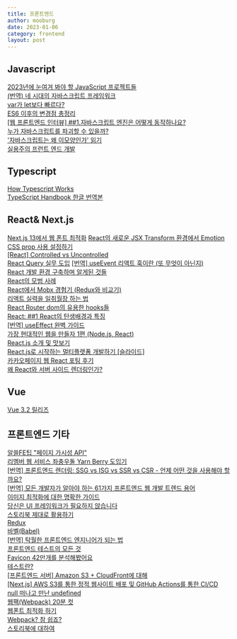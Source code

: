```yaml
---
title: 프론트엔드
author: mooburg
date: 2023-01-06
category: frontend
layout: post
---
```


## Javascript
[2023년에 눈여겨 봐야 할 JavaScript 프로젝트들](https://byteofdev.com/posts/javascript-projects-2022/)  
[(번역) 네 시대의 자바스크립트 프레임워크](https://junghan92.medium.com/%EB%B2%88%EC%97%AD-%EB%84%A4-%EC%8B%9C%EB%8C%80%EC%9D%98-%EC%9E%90%EB%B0%94%EC%8A%A4%ED%81%AC%EB%A6%BD%ED%8A%B8-%ED%94%84%EB%A0%88%EC%9E%84%EC%9B%8C%ED%81%AC-1f075bac9995)  
[var가 let보다 빠르다?](https://blinders.tistory.com/101)  
[ES6 이후의 변경점 총정리](https://teamdable.github.io/techblog/after-es6)  
[[웹 프론트엔드 인터뷰] ##1.자바스크립트 엔진은 어떻게 동작하나요?](https://devowen.com/398)  
[누가 자바스크립트를 파괴할 수 있을까?](https://pawsong.medium.com/%EB%88%84%EA%B0%80-%EC%9E%90%EB%B0%94%EC%8A%A4%ED%81%AC%EB%A6%BD%ED%8A%B8%EB%A5%BC-%ED%8C%8C%EA%B4%B4%ED%95%A0-%EC%88%98-%EC%9E%88%EC%9D%84%EA%B9%8C-bf22cab6d155)  
['자바스크립트는 왜 이모양인가' 읽기](https://rinae.dev/posts/how-javascript-works-summary)  
[실용주의 프런트 엔드 개발](https://peter-cho.gitbook.io/book/)

## Typescript
[How Typescript Works](https://velog.io/@bathingape/How-Typescript-Works)  
[TypeScript Handbook 한글 번역본](https://vriz.notion.site/TypeScript-Handbook-45b1bc86f2ed4886b393a5586fcf2a31)  

## React& Next.js  
[Next.js 13에서 웹 폰트 최적화](https://dev-boku.tistory.com/entry/Nextjs-13%EC%97%90%EC%84%9C-%EC%9B%B9-%ED%8F%B0%ED%8A%B8-%EC%B5%9C%EC%A0%81%ED%99%94)
[React의 새로운 JSX Transform 환경에서 Emotion CSS prop 사용 설정하기](https://junglast.com/blog/react-new-jsx-transform-emotion)  
[[React] Controlled vs Uncontrolled](https://mygumi.tistory.com/419)  
[React Query 실무 도입](https://hong-jh.tistory.com/entry/React-Query-%EC%8B%A4%EB%AC%B4-%EB%8F%84%EC%9E%85)
[[번역] useEvent 리액트 훅이란 (또 무엇이 아닌지)](https://velog.io/@eunbinn/what-the-useevent-react-hook-is-and-isnt)  
[React 개발 환경 구축하며 알게된 것들](https://maxkim-j.github.io/posts/frontend-tooling-ideas)  
[React의 모범 사례](https://kyuhyuk.kr/article/react/2021/10/04/React-Best-Practice)  
[React에서 Mobx 경험기 (Redux와 비교기)](https://techblog.woowahan.com/2599/)  
[리액트 실력을 일취월장 하는 법](https://brunch.co.kr/@skykamja24/606?fbclid=IwAR22yuTOMyxkQE1MX-3QTFw9ZEIsd_1SVz0S09JsNn2XaUF0cCdNHczw2dY)  
[React Router dom의 유용한 hooks들](https://velog.io/@yiyb0603/React-Router-dom%EC%9D%98-%EC%9C%A0%EC%9A%A9%ED%95%9C-hooks%EB%93%A4)  
[React: ##1 React의 탄생배경과 특징](https://medium.com/@RianCommunity/react%EC%9D%98-%ED%83%84%EC%83%9D%EB%B0%B0%EA%B2%BD%EA%B3%BC-%ED%8A%B9%EC%A7%95-4190d47a28f)  
[[번역] useEffect 완벽 가이드](https://rinae.dev/posts/a-complete-guide-to-useeffect-ko##%EB%A6%AC%EC%95%A1%ED%8A%B8%EC%97%90%EA%B2%8C-%EC%9D%B4%ED%8E%99%ED%8A%B8%EB%A5%BC-%EB%B9%84%EA%B5%90%ED%95%98%EB%8A%94-%EB%B2%95%EC%9D%84-%EA%B0%80%EB%A5%B4%EC%B9%98%EA%B8%B0)  
[가장 현대적인 웹을 만들자 1편 (Node.js, React)](https://medium.com/@kiyeopyang/%EA%B0%80%EC%9E%A5-%ED%98%84%EB%8C%80%EC%A0%81%EC%9D%B8-%EC%9B%B9%EC%9D%84-%EB%A7%8C%EB%93%A4%EC%9E%90-1%ED%8E%B8-node-js-react-73d8ad4ed9b8)  
[React.js 소개 및 맛보기](https://velopert.com/775)  
[React.js로 시작하는 멀티플랫폼 개발하기 [슬라이드]](https://www.slideshare.net/taggon/reactjs-55995670)  
[카카오페이지 웹 React 포팅 후기](https://ljs0705.medium.com/%EC%B9%B4%EC%B9%B4%EC%98%A4%ED%8E%98%EC%9D%B4%EC%A7%80-%EC%9B%B9-react-%ED%8F%AC%ED%8C%85-%ED%9B%84%EA%B8%B0-76402cc5e031)  
[왜 React와 서버 사이드 렌더링인가?](https://subicura.com/2016/06/20/server-side-rendering-with-react.html)

## Vue
[Vue 3.2 릴리즈](https://news.hada.io/topic?id=4796&utm_source=slack&utm_medium=bot&utm_campaign=T019N988A7R)  

## 프론트엔드 기타 
[알쓸FE팁 "페이지 가시성 API"](https://blog.shiren.dev/2023-04-24/)  
[리멤버 웹 서비스 좌충우돌 Yarn Berry 도입기](https://blog.dramancompany.com/2023/02/%eb%a6%ac%eb%a9%a4%eb%b2%84-%ec%9b%b9-%ec%84%9c%eb%b9%84%ec%8a%a4-%ec%a2%8c%ec%b6%a9%ec%9a%b0%eb%8f%8c-yarn-berry-%eb%8f%84%ec%9e%85%ea%b8%b0/)  
[[번역] 프론트엔드 렌더링: SSG vs ISG vs SSR vs CSR - 언제 어떤 것을 사용해야 할까요?](https://velog.io/@cookie004/%ED%94%84%EB%A1%A0%ED%8A%B8%EC%97%94%EB%93%9C-%EB%A0%8C%EB%8D%94%EB%A7%81-SSG-vs-ISG-vs-SSR-vs-CSR-%EC%96%B8%EC%A0%9C-%EC%96%B4%EB%96%A4-%EA%B2%83%EC%9D%84-%EC%82%AC%EC%9A%A9%ED%95%B4%EC%95%BC-%ED%95%A0%EA%B9%8C%EC%9A%94)  
[[번역] 모든 개발자가 알아야 하는 61가지 프론트엔드 웹 개발 트렌드 용어](https://velog.io/@cookie004/61-frontend-web-development-buzz-words)  
[이미지 최적화에 대한 명확한 가이드](https://velog.io/@sehyunny/the-definitive-guide-to-image-optimization)  
[당신은 UI 프레임워크가 필요하지 않습니다](https://doong-jo.github.io/posts/you_dont_need_a_ui_framework/)  
[스토리북 제대로 활용하기](https://velog.io/@devstone/%EC%8A%A4%ED%86%A0%EB%A6%AC%EB%B6%81-%EC%A0%9C%EB%8C%80%EB%A1%9C-%ED%99%9C%EC%9A%A9%ED%95%98%EA%B8%B0)  
[Redux](https://velog.io/@kyj2471/Redux)  
[바벨(Babel)](https://velog.io/@kyj2471/%EB%B0%94%EB%B2%A8-Babel)  
[[번역] 탁월한 프론트엔드 엔지니어가 되는 법](https://hyunseob.github.io/2016/02/21/how-to-become-a-great-frontend-engineer/)  
[프론트엔드 테스트의 모든 것](https://medium.com/wantedjobs/%ED%94%84%EB%A1%A0%ED%8A%B8%EC%97%94%EB%93%9C-%ED%85%8C%EC%8A%A4%ED%8A%B8%EC%9D%98-%EB%AA%A8%EB%93%A0-%EA%B2%83-48912486f72d)  
[Favicon 42만개를 분석해봤어요](https://news.hada.io/topic?id=5236&utm_source=slack&utm_medium=bot&utm_campaign=T019N988A7R)  
[테스트란?](https://velog.io/@jangwonyoon/%ED%85%8C%EC%8A%A4%ED%8A%B8)  
[[프론트엔드 서버] Amazon S3 + CloudFront에 대해](https://jayprogram.tistory.com/90)  
[[Next.js] AWS S3를 통한 정적 웹사이트 배포 및 GitHub Actions를 통한 CI/CD](https://weekwith.tistory.com/entry/Nextjs-AWS-S3%EB%A5%BC-%ED%86%B5%ED%95%9C-%EC%A0%95%EC%A0%81-%EC%9B%B9-%EC%82%AC%EC%9D%B4%ED%8A%B8-%EB%B0%B0%ED%8F%AC-%EB%B0%8F-GitHub-Actions%E1%84%85%E1%85%B3%E1%86%AF-%E1%84%90%E1%85%A9%E1%86%BC%E1%84%92%E1%85%A1%E1%86%AB-CICD?fbclid=IwAR1koGlapqUHnbGyxTYVbYNV8NL-WjrJOEAps_4R8P3JkfDF4sKsj8nROBQ)  
[null 떠나고 만난 undefined](https://blog.shiren.dev/2021-10-05/)  
[웹팩(Webpack) 20분 컷](https://www.youtube.com/watch?v=pjbwXsEdrfo)  
[웹폰트 최적화 하기](https://velog.io/@vnthf/%EC%9B%B9%ED%8F%B0%ED%8A%B8-%EC%B5%9C%EC%A0%81%ED%99%94-%ED%95%98%EA%B8%B0)  
[Webpack? 참 쉽죠?](https://velog.io/@minsgy/week3-%EC%9B%B9-%ED%8C%A9-%EC%B0%B8-%EC%89%BD%EC%A3%A0)  
[스토리북에 대하여](https://robertjune.medium.com/storybook-designsystem-154431170b55)  
